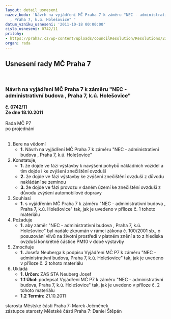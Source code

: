 ```yaml
---
layout: detail_usneseni
nazev_bodu: 'Návrh na vyjádření MČ Praha 7 k záměru "NEC - administrativní budova
  , Praha 7, k.ú. Holešovice" '
datum_vzniku_usneseni: '2011-10-18 00:00:00'
cislo_usneseni: 0742/11
prilohy:
- https://praha7.cz/wp-content/uploads/councilResolution/Resolutions/21283/48-11-vyj%c3%a1d%c5%99en%c3%ad_eia_nec.doc
organ: rada
---
```

<div id="ucUsn_pList" class="usn">
	<span><h2>Usnesení rady MČ Praha 7 </h2>
<br></span><div class="standBody">
<span><h3>Návrh na vyjádření MČ Praha 7 k záměru "NEC - administrativní budova , Praha 7, k.ú. Holešovice" </h3></span><div class="center">
		<strong>č. 0742/11</strong><br>
	</div>
<div class="center">
		<strong>Ze dne 18.10.2011</strong><br><br>
	</div>Rada MČ P7<br> po projednání<br><br><ol>
<li>Bere na vědomí<ul><li>
<strong>1.</strong> Návrh na vyjádření MČ Praha 7 k záměru "NEC - administrativní budova , Praha 7, k.ú. Holešovice" </li></ul>
</li>
<li>Konstatuje,<ul>
<li>
<strong>1.</strong> že dojde ve fázi výstavby k navýšení pohybů nákladních vozidel a tím dojde i ke zvýšení znečištění ovzduší</li>
<li>
<strong>2.</strong> že dojde ve fázi výstavby ke zvýšení znečištění ovzduší z důvodu nakládání se zeminou</li>
<li>
<strong>3.</strong> že dojde ve fázi provozu v daném území ke znečištění ovzduší z důvodu zvýšení automobilové dopravy</li>
</ul>
</li>
<li>Souhlasí<ul><li>
<strong>1.</strong> s vyjádřením MČ Praha 7 k záměru "NEC - administrativní budova , Praha 7, k.ú. Holešovice" tak, jak je uvedeno v příloze č. 1 tohoto materiálu </li></ul>
</li>
<li>Požaduje<ul><li>
<strong>1.</strong> aby záměr "NEC - administrativní budova , Praha 7, k.ú. Holešovice" byl nadále zkoumán v rámci zákona č. 100/2001 sb., o posuzování vlivů na životní prostředí  v platném znění  a to z hlediska ovzduší konkrétně částice PM10 v době výstavby  </li></ul>
</li>
<li>Zmocňuje<ul><li>
<strong>1.</strong> Josefa Neuberga k podpisu Vyjádření MČ P7 k záměru "NEC - administrativní budova, Praha 7, k.ú. Holešovice" tak, jak je uvedeno v příloze č. 2 tohoto materiálu  </li></ul>
</li>
<li>Ukládá<ul>
<li>
<strong>1. Určen: </strong>ZAS STA Neuberg Josef</li>
<li>
<strong>1.1 Úkol: </strong>podepsat Vyjádření MČ P7 k záměru "NEC - administrativní budova, Praha 7, k.ú. Holešovice" tak, jak je uvedeno v příloze č. 2 tohoto materiálu  </li>
<li>
<strong>1.2 Termín: </strong>21.10.2011</li>
</ul>
</li>
</ol>starosta Městské části Praha 7: Marek Ječmének<br>zástupce starosty Městské části Praha 7: Daniel Štěpán 
</div>
</div>